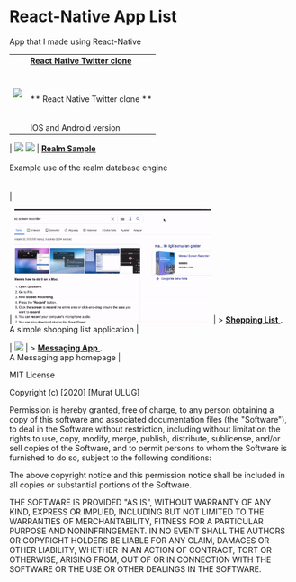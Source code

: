 # React-Native App List 
App that I made using React-Native


|   |   |
|---|---|    
| <img src="https://github.com/muratti32/twitter-clone/blob/master/images/video.gif" width="350" />  | [ **React Native Twitter clone** ](https://github.com/muratti32/twitter-clone)<br> <br><br><br>** React Native Twitter clone ** <br><br><br> IOS and Android version |

| <img src="https://github.com/muratti32/Realm-Example/blob/master/img/ios.gif" width="175" />   <img src="https://github.com/muratti32/Realm-Example/blob/master/img/android.gif" width="175" /> | [ **Realm Sample** ](https://github.com/muratti32/Realm-Example)<br> <br> Example use of the realm database engine <br><br><br>|

| <img src="https://github.com/muratti32/shopping-list/blob/master/img/proje.gif" width="350" />  | > [ **Shopping List** ](https://github.com/muratti32/shopping-list).<br> A simple shopping list application |

| <img src="https://github.com/muratti32/message/blob/master/img/message.gif" width="350" />   | > [ **Messaging App** ](https://github.com/muratti32/message).<br> A Messaging app homepage |



MIT License

Copyright (c) [2020] [Murat ULUG]

Permission is hereby granted, free of charge, to any person obtaining a copy
of this software and associated documentation files (the "Software"), to deal
in the Software without restriction, including without limitation the rights
to use, copy, modify, merge, publish, distribute, sublicense, and/or sell
copies of the Software, and to permit persons to whom the Software is
furnished to do so, subject to the following conditions:

The above copyright notice and this permission notice shall be included in all
copies or substantial portions of the Software.

THE SOFTWARE IS PROVIDED "AS IS", WITHOUT WARRANTY OF ANY KIND, EXPRESS OR
IMPLIED, INCLUDING BUT NOT LIMITED TO THE WARRANTIES OF MERCHANTABILITY,
FITNESS FOR A PARTICULAR PURPOSE AND NONINFRINGEMENT. IN NO EVENT SHALL THE
AUTHORS OR COPYRIGHT HOLDERS BE LIABLE FOR ANY CLAIM, DAMAGES OR OTHER
LIABILITY, WHETHER IN AN ACTION OF CONTRACT, TORT OR OTHERWISE, ARISING FROM,
OUT OF OR IN CONNECTION WITH THE SOFTWARE OR THE USE OR OTHER DEALINGS IN THE
SOFTWARE.